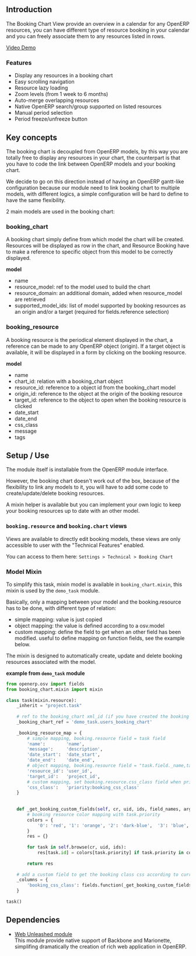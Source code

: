 ## Introduction

The Booking Chart View provide an overview in a calendar for any OpenERP resources, 
you can have different type of resource booking in your calendar and you can freely associate them to any resources listed in rows.

[Video Demo](http://trobz.github.io/openerp-booking-chart/ "OpenERP Booking Chart Presentation Page")

### Features

- Display any resources in a booking chart
- Easy scrolling navigation 
- Resource lazy loading
- Zoom levels (from 1 week to 6 months)
- Auto-merge overlapping resources
- Native OpenERP search/group supported on listed resources
- Manual period selection
- Period freeze/unfreeze button


## Key concepts

The booking chart is decoupled from OpenERP models, by this way you are totally free to display any resources in your chart, 
the counterpart is that you have to code the link between OpenERP models and your booking chart.

We decide to go on this direction instead of having an OpenERP gantt-like configuration because our module need 
to link booking chart to multiple models, with different logics, a simple configuration will be hard to define to have the same flexibility.


2 main models are used in the booking chart:

### booking_chart

A booking chart simply define from which model the chart will be created. Resources will be displayed as row in the chart, 
and Resource Booking have to make a reference to specific object from this model to be correctly displayed.

**model**
- name
- resource_model: ref to the model used to build the chart
- resource_domain: an additional domain, added when resource_model are retrieved
- supported_model_ids: list of model supported by booking resources as an origin and/or a target (required for fields.reference selection)

### booking_resource

A booking resource is the periodical element displayed in the chart, a reference can be made to any OpenERP object (origin).
If a target object is available, it will be displayed in a form by clicking on the booking resource. 

**model**
- name
- chart_id: relation with a booking_chart object
- resource_id: reference to a object id from the booking_chart model
- origin_id: reference to the object at the origin of the booking resource
- target_id: reference to the object to open when the booking resource is clicked
- date_start
- date_end
- css_class
- message
- tags

## Setup / Use

The module itself is installable from the OpenERP module interface.

However, the booking chart doesn't work out of the box, because of the flexibility to link any models to it, you will have to
add some code to create/update/delete booking resources.

A mixin helper is available but you can implement your own logic to keep your booking resources up to date with an other model.


### `booking.resource` and `booking.chart` views

Views are available to directly edit booking models, these views are only accessible to user with the "Technical Features" enabled.

You can access to them here: `Settings > Technical > Booking Chart`  

### Model Mixin

To simplify this task, mixin model is available in `booking_chart.mixin`, this mixin is used by the `demo_task` module.


Basically, only a mapping between your model and the booking.resource has to be done, with different type of relation:
- simple mapping: value is just copied
- object mapping: the value is defined according to a osv.model
- custom mapping: define the field to get when an other field has been modified. useful to define mapping on function fields, see the example below.


The mixin is designed to automatically create, update and delete booking resources associated with the model.

**example from `demo_task` module**
```python
from openerp.osv import fields
from booking_chart.mixin import mixin
    
class task(mixin.resource):
    _inherit = "project.task"
    
    # ref to the booking_chart xml_id (if you have created the booking chart manually, you have to override the mixin.resource.get_chart_id method)
    _booking_chart_ref = 'demo_task.users_booking_chart'
    
    _booking_resource_map = {
        # simple mapping, booking.resource field = task field 
        'name':        'name',
        'message':     'description',
        'date_start':  'date_start',
        'date_end':    'date_end',
        # object mapping, booking.resource field = "task.field._name,task.field.id" 
        'resource_id': 'user_id',
        'target_id':   'project_id',
        # custom mapping, set booking.resource.css_class field when priority is updated with the value of task.booking_css_class
        'css_class':   'priority:booking_css_class'
    }
    
    
    def _get_booking_custom_fields(self, cr, uid, ids, field_names, arg, context=None):
        # booking resource color mapping with task.priority
        colors = {
            '0': 'red', '1': 'orange', '2': 'dark-blue',  '3': 'blue', '4': 'light-blue'
        }
        res = {}
        
        for task in self.browse(cr, uid, ids):
            res[task.id] = colors[task.priority] if task.priority in colors else ""
        
        return res
    
    # add a custom field to get the booking class css according to current status
    _columns = {
        'booking_css_class': fields.function(_get_booking_custom_fields, method=True, type='char', string='Booking CSS Class', readonly=True),
    }
       
task()
```

## Dependencies

- [Web Unleashed module](https://github.com/trobz/openerp-web-unleashed "OpenERP Web Unleashed")     
This module provide native support of Backbone and Marionette, simplifing dramatically the creation of rich web application in OpenERP.  

